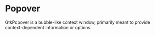 # Popover

GtkPopover is a bubble-like context window, primarily meant to provide context-dependent information or options.
